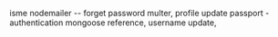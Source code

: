 isme nodemailer -- forget password
multer, profile update
passport - authentication
mongoose reference, username update,


